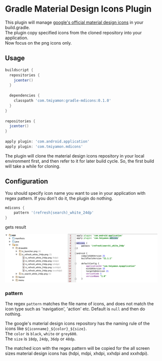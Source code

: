 # Gradle Material Design Icons Plugin

This plugin will manage [google's official material design icons](https://github.com/google/material-design-icons) in your build.gradle.<br/>
The plugin copy specified icons from the cloned repository into your application.<br/>
Now focus on the png icons only.

## Usage

```groovy
buildscript {
  repositories {
    jcenter()
  }

  dependencies {
    classpath 'com.tmiyamon:gradle-mdicons:0.1.0'
  }
}

repositories {
  jcenter()
}

apply plugin: 'com.android.application'
apply plugin: 'com.tmiyamon.mdicons'

```

The plugin will clone the material design icons repository in your local environment first, and then refer to it for later build cycle.
So, the first build will take a while for cloning.

## Configuration

You should specify icon name you want to use in your application with regex pattern. If you don't do it, the plugin do nothing.

```groovy
mdicons {
    pattern '(refresh|search)_white_24dp'
}
```

gets result

![result](/gradle-mdicons-result.png)

### pattern
The regex `pattern` matches the file name of icons, and does not match the icon type such as 'navigation', 'action' etc. Default is `null` and then do nothing.

The google's material design icons repository has the naming rule of the icons like `${iconname}_${color}_${size}`.<br/>
The `color` is `black`, `white` or `grey600`.<br/>
The `size` is `18dp`, `24dp`, `36dp` or `48dp`.<br/>

The matched icon with the regex pattern will be copied for the all screen sizes material design icons has (hdpi, mdpi, xhdpi, xxhdpi and xxxhdpi).
